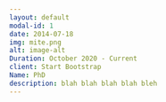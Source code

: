 ```yaml
---
layout: default
modal-id: 1
date: 2014-07-18
img: mite.png
alt: image-alt
Duration: October 2020 - Current
client: Start Bootstrap
Name: PhD
description: blah blah blah blah bleh
---
```

